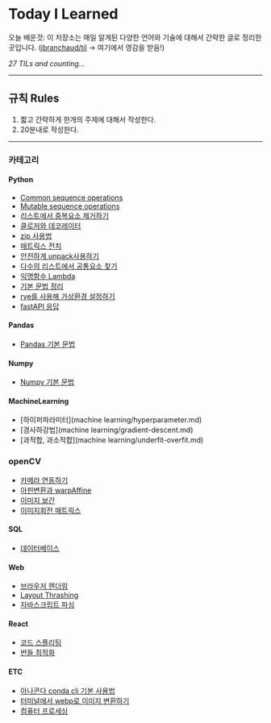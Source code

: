 # Today I Learned

오늘 배운것: 이 저장소는 매일 알게된 다양한 언어와 기술에 대해서 간략한 글로 정리한 곳입니다.
([jbranchaud/til](https://github.com/jbranchaud/til) -> 여기에서 영감을 받음!)

*27 TILs and counting...*

---

## 규칙 Rules

1. 짧고 간략하게 한개의 주제에 대해서 작성한다.
2. 20분내로 작성한다.

---

### 카테고리

#### Python

- [Common sequence operations](python/common-sequence-operations.md)
- [Mutable sequence operations](python/mutable-sequence-operations.md)
- [리스트에서 중복요소 제거하기](python/remove-duplicates.md)
- [클로저와 데코레이터](python/closure.md)
- [zip 사용법](python/zip.md)
- [매트릭스 전치](python/transpose-matrix.md)
- [안전하게 unpack사용하기](python/safe-unpacking.md)
- [다수의 리스트에서 공통요소 찾기](python/find-duplicates-in-lists.md)
- [익명함수 Lambda](python/anonymous-function.md)
- [기본 문법 정리](python/python101.md)
- [rye를 사용해 가상환경 설정하기](python/rye-venv.md)
- [fastAPI 응답](python/fastAPI/response.md)

#### Pandas

- [Pandas 기본 문법](pandas/basic-pd.md)

#### Numpy

- [Numpy 기본 문법](numpy/basic-numpy.md)

#### MachineLearning

- [하이퍼파라미터](machine learning/hyperparameter.md)
- [경사하강법](machine learning/gradient-descent.md)
- [과적합, 과소적합](machine learning/underfit-overfit.md)

### openCV

- [카메라 연동하기](openCV/start-the-camera.md)
- [아핀변환과 warpAffine](openCV/warp-affine-transformation.md)
- [이미지 보간](openCV/interpolation.md)
- [이미지회전 매트릭스](openCV/image-rotation.md)

#### SQL

- [데이터베이스](sql/what-is-a-database.md)

#### Web

- [브라우저 렌더링](web/browser-rendering.md)
- [Layout Thrashing](web/layout-thrashing.md)
- [자바스크립트 파싱](web/v8-javascript-parsing.md)

#### React

- [코드 스플리팅](react/code-splitting.md)
- [번들 최적화](react/bundle-optimization.md)

#### ETC

- [아나콘다 conda cli 기본 사용법](etc/anaconda-cli.md)
- [터미널에서 webp로 이미지 변환하기](etc/convert-to-webp.md)
- [컴퓨터 프로세싱](etc/process-in-cs.md)
